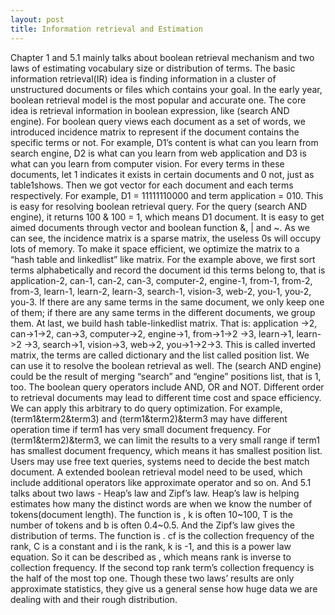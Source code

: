 ```yaml
---
layout: post
title: Information retrieval and Estimation
---
```


Chapter 1 and 5.1 mainly talks about boolean retrieval mechanism and two laws of estimating vocabulary size or distribution of terms.  The basic information retrieval(IR) idea is finding information in a cluster of unstructured documents or files which contains your goal. In the early year, boolean retrieval model is the most popular and accurate one. The core idea is retrieval information in boolean expression, like (search AND  engine). For boolean query views each document as a set of words, we introduced incidence matrix to represent if the document contains the specific terms or not. For example, D1’s content is what can you learn from search engine, D2 is what can you learn from web application and D3 is what can you learn from computer vision. For every terms in these documents, let 1 indicates it exists in certain documents and 0 not, just as table1shows. Then we got vector for each document and each terms respectively. For example, D1 = 11111110000 and term application = 010. This is easy for resolving boolean retrieval query. For the query (search AND engine), it returns 100 & 100 = 1, which means D1 document. It is easy to get aimed documents through vector and boolean function &, | and ~.
As we can see, the incidence matrix is a sparse matrix, the useless 0s will occupy lots of memory. To make it space efficient, we optimize the matrix to a “hash table and linkedlist” like matrix. For the example above, we first sort terms alphabetically and record the document id this terms belong to, that is application-2, can-1, can-2, can-3, computer-2, engine-1, from-1, from-2, from-3, learn-1, learn-2, learn-3, search-1, vision-3, web-2, you-1, you-2, you-3. If there are any same terms in the same document, we only keep one of them; if there are any same terms in the different documents, we group them. At last, we build hash table-linkedlist matrix. That is: application ->2, can->1->2, can->3, computer->2, engine->1, from->1->2 ->3, learn->1, learn->2 ->3,  search->1, vision->3, web->2, you->1->2->3. This is called inverted matrix, the terms are called dictionary and the list called position list. We can use it to resolve the boolean retrieval as well. The (search AND engine) could be the result of merging “search” and “engine” positions list, that is 1, too.
The boolean query operators include AND, OR and NOT. Different order to retrieval documents may lead to different time cost and space efficiency. We can apply this arbitrary to do query optimization. For example, (term1&term2&term3) and (term1&term2)&term3 may have different operation time if term1 has very small document frequency. For (term1&term2)&term3, we can limit the results to a very small range if term1 has smallest document frequency, which means it has smallest position list. Users may use free text queries, systems need to decide the best match document. A extended boolean retrieval model need to be used, which include additional operators like approximate operator and so on.
And 5.1 talks about two laws - Heap’s law and Zipf’s law. Heap’s law is helping estimates how many the distinct words are when we know the number of tokens(document length). The function is , k is often 10~100, T is the number of tokens and b is often 0.4~0.5. And the Zipf’s law gives the distribution of terms. The function is . cf is the collection frequency of the  rank, C is a constant and i is the  rank, k is -1, and this is a power law equation. So it can be described as , which means rank is inverse to collection frequency. If the second top rank term’s collection frequency is the half of the most top one. Though these two laws’ results are only approximate statistics, they give us a general sense how huge data we are dealing with and their rough distribution.
